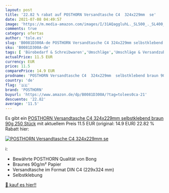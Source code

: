 ```yaml
---
layout: post
title: '22.82 % rabat auf POSTHORN Versandtasche C4  324x229mm  se'
date: 2021-07-08 04:49:57
image: 'https://m.media-amazon.com/images/I/31AQaggluhL._SL500_._SL400_.jpg'
comments: true
category: ofertas
author: 'tole.es'
slug: 'B0081D300A-de POSTHORN Versandtasche C4 324x229mm selbstklebend braun...'
sku: 'B0081D300A-de'
tags: [ 'Bürobedarf & Schreibwaren','Umschläge','Umschläge & Versandzubehör','Versandzubehör: Geschäftsumschläge','posthorn', ]
actualPrice: 11.5 EUR
currency: EUR
price: 11.5
comparePrice: 14.9 EUR
prodname: 'POSTHORN Versandtasche C4  324x229mm  selbstklebend braun 90g 250 Stück'
country: 'de'
flag: '🇩🇪'
brand: 'POSTHORN'
buyurl: 'https://www.amazon.de/dp/B0081D300A/?tag=tolees0ca-21'
descuento: '22.82'
average: '11.5'
---
```


Es gibt ein [POSTHORN Versandtasche C4  324x229mm  selbstklebend braun 90g 250 Stück](https://www.amazon.de/dp/B0081D300A/?tag=tolees0ca-21) mit aktuellem Preis 11.5 EUR (original: 14.9 EUR) 22.82 % Rabatt hier:

[![POSTHORN Versandtasche C4  324x229mm  se](https://m.media-amazon.com/images/I/31AQaggluhL._SL500_._SL400_.jpg)](https://www.amazon.de/dp/B0081D300A/?tag=tolees0ca-21)

ℹ️:

- Bewährte POSTHORN Qualität von Bong
- Braunes 90g/m² Papier
- Versandtasche im Format DIN C4 (229x324 mm)
- Selbstklebung

[🛒 kauf es hier!!](https://www.amazon.de/dp/B0081D300A/?tag=tolees0ca-21)
